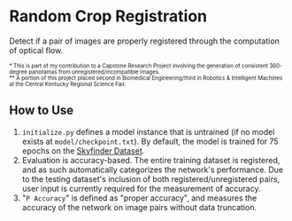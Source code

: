 # Random Crop Registration
Detect if a pair of images are properly registered through the computation of optical flow. 

<sub><sup>* This is part of my contribution to a Capstone Research Project involving the generation of consistent 360-degree panoramas from unregistered/incompatible images.</sup></sub><br/>
<sub><sup>** A portion of this project placed second in Biomedical Engineering/third in Robotics & Intelligent Machines at the Central Kentucky Regional Science Fair.</sup></sub>

## How to Use
1. `initialize.py` defines a model instance that is untrained (if no model exists at `model/checkpoint.txt`). By default, the model is trained for 75 epochs on the [Skyfinder Dataset](https://cs.valdosta.edu/~rpmihail/skyfinder/).
2. Evaluation is accuracy-based. The entire training dataset is registered, and as such automatically categorizes the network's performance. Due to the testing dataset's inclusion of both registered/unregistered pairs, user input is currently required for the measurement of accuracy.
3. "`P Accuracy`" is defined as "proper accuracy", and measures the accuracy of the network on image pairs without data truncation.
